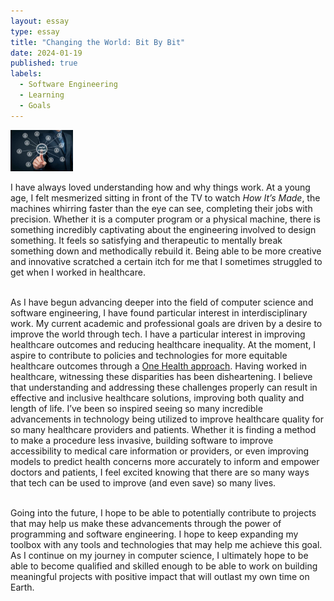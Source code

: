 ```yaml
---
layout: essay
type: essay
title: "Changing the World: Bit By Bit"
date: 2024-01-19
published: true
labels:
  - Software Engineering
  - Learning
  - Goals
---
```


<img width="100px" class="rounded float-start pe-4" src="../img/tech_impact/tech_impact.jpg">

I have always loved understanding how and why things work. At a young age, I felt mesmerized sitting in front of the TV to watch *How It’s Made*, the machines whirring faster than the eye can see, completing their jobs with precision. Whether it is a computer program or a physical machine, there is something incredibly captivating about the engineering involved to design something. It feels so satisfying and therapeutic to mentally break something down and methodically rebuild it. Being able to be more creative and innovative scratched a certain itch for me that I sometimes struggled to get when I worked in healthcare.<br><br>

As I have begun advancing deeper into the field of computer science and software engineering, I have found particular interest in interdisciplinary work. My current academic and professional goals are driven by a desire to improve the world through tech. I have a particular interest in improving healthcare outcomes and reducing healthcare inequality. At the moment, I aspire to contribute to policies and technologies for more equitable healthcare outcomes through a [One Health approach](https://www.cdc.gov/onehealth/index.html). Having worked in healthcare, witnessing these disparities has been disheartening. I believe that understanding and addressing these challenges properly can result in effective and inclusive healthcare solutions, improving both quality and length of life. I’ve been so inspired seeing so many incredible advancements in technology being utilized to improve healthcare quality for so many healthcare providers and patients. Whether it is finding a method to make a procedure less invasive, building software to improve accessibility to medical care information or providers, or even improving models to predict health concerns more accurately to inform and empower doctors and patients, I feel excited knowing that there are so many ways that tech can be used to improve (and even save) so many lives.<br><br>

Going into the future, I hope to be able to potentially contribute to projects that may help us make these advancements through the power of programming and software engineering. I hope to keep expanding my toolbox with any tools and technologies that may help me achieve this goal. As I continue on my journey in computer science, I ultimately hope to be able to become qualified and skilled enough to be able to work on building meaningful projects with positive impact that will outlast my own time on Earth. 
